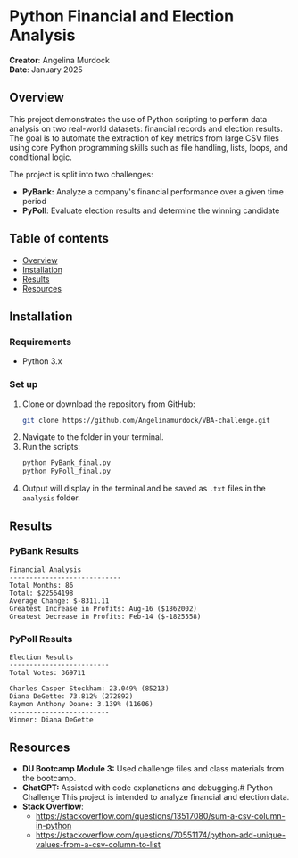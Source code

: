 # Python Financial and Election Analysis
**Creator**: Angelina Murdock  
**Date**: January 2025

## Overview
This project demonstrates the use of Python scripting to perform data analysis on two real-world datasets: financial records and election results. The goal is to automate the extraction of key metrics from large CSV files using core Python programming skills such as file handling, lists, loops, and conditional logic.

The project is split into two challenges:
- **PyBank:** Analyze a company's financial performance over a given time period
- **PyPoll**: Evaluate election results and determine the winning candidate

## Table of contents
- [Overview](#overview)
- [Installation](#installation)
- [Results](#results)
- [Resources](#resources)

## Installation
### Requirements
- Python 3.x

### Set up
1. Clone or download the repository from GitHub:
    ``` bash
    git clone https://github.com/Angelinamurdock/VBA-challenge.git 
    ```
2. Navigate to the folder in your terminal.
3. Run the scripts:
    ``` bash
    python PyBank_final.py
    python PyPoll_final.py
    ```
4. Output will display in the terminal and be saved as `.txt` files in the `analysis` folder.

## Results
### PyBank Results
```text
Financial Analysis
----------------------------
Total Months: 86
Total: $22564198
Average Change: $-8311.11
Greatest Increase in Profits: Aug-16 ($1862002)
Greatest Decrease in Profits: Feb-14 ($-1825558)
```
### PyPoll Results
```text
Election Results
-------------------------
Total Votes: 369711
-------------------------
Charles Casper Stockham: 23.049% (85213)
Diana DeGette: 73.812% (272892)
Raymon Anthony Doane: 3.139% (11606)
-------------------------
Winner: Diana DeGette
```



## Resources
- **DU Bootcamp Module 3:** Used challenge files and class materials from the bootcamp.
- **ChatGPT:** Assisted with code explanations and debugging.# Python Challenge
This project is intended to analyze financial and election data.
- **Stack Overflow**:
    - https://stackoverflow.com/questions/13517080/sum-a-csv-column-in-python
    - https://stackoverflow.com/questions/70551174/python-add-unique-values-from-a-csv-column-to-list 
